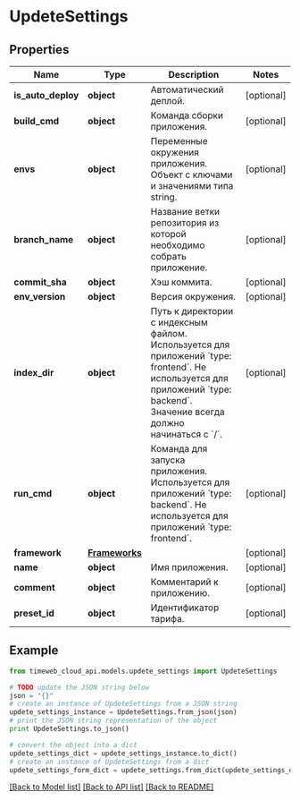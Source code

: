 # UpdeteSettings


## Properties
Name | Type | Description | Notes
------------ | ------------- | ------------- | -------------
**is_auto_deploy** | **object** | Автоматический деплой. | [optional] 
**build_cmd** | **object** | Команда сборки приложения. | [optional] 
**envs** | **object** | Переменные окружения приложения. Объект с ключами и значениями типа string. | [optional] 
**branch_name** | **object** | Название ветки репозитория из которой необходимо собрать приложение. | [optional] 
**commit_sha** | **object** | Хэш коммита. | [optional] 
**env_version** | **object** | Версия окружения. | [optional] 
**index_dir** | **object** | Путь к директории с индексным файлом. Используется для приложений &#x60;type: frontend&#x60;. Не используется для приложений &#x60;type: backend&#x60;. Значение всегда должно начинаться с &#x60;/&#x60;. | [optional] 
**run_cmd** | **object** | Команда для запуска приложения. Используется для приложений &#x60;type: backend&#x60;. Не используется для приложений &#x60;type: frontend&#x60;. | [optional] 
**framework** | [**Frameworks**](Frameworks.md) |  | [optional] 
**name** | **object** | Имя приложения. | [optional] 
**comment** | **object** | Комментарий к приложению. | [optional] 
**preset_id** | **object** | Идентификатор тарифа. | [optional] 

## Example

```python
from timeweb_cloud_api.models.updete_settings import UpdeteSettings

# TODO update the JSON string below
json = "{}"
# create an instance of UpdeteSettings from a JSON string
updete_settings_instance = UpdeteSettings.from_json(json)
# print the JSON string representation of the object
print UpdeteSettings.to_json()

# convert the object into a dict
updete_settings_dict = updete_settings_instance.to_dict()
# create an instance of UpdeteSettings from a dict
updete_settings_form_dict = updete_settings.from_dict(updete_settings_dict)
```
[[Back to Model list]](../README.md#documentation-for-models) [[Back to API list]](../README.md#documentation-for-api-endpoints) [[Back to README]](../README.md)


